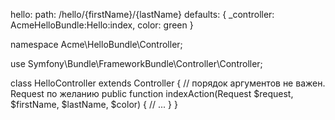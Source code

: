 hello:
    path:      /hello/{firstName}/{lastName}
    defaults:  { _controller: AcmeHelloBundle:Hello:index, color: green }



namespace Acme\HelloBundle\Controller;

use Symfony\Bundle\FrameworkBundle\Controller\Controller;

class HelloController extends Controller
{
    // порядок аргументов не важен. Request по желанию
    public function indexAction(Request $request, $firstName, $lastName, $color)
    {
        // ...
    }
}

